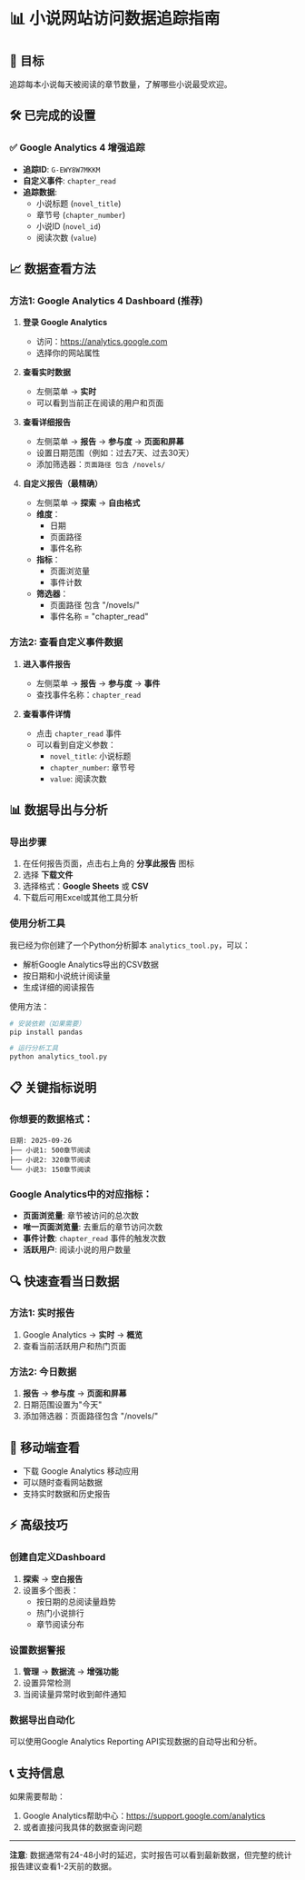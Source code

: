 # 📊 小说网站访问数据追踪指南

## 🎯 目标
追踪每本小说每天被阅读的章节数量，了解哪些小说最受欢迎。

## 🛠 已完成的设置

### ✅ Google Analytics 4 增强追踪
- **追踪ID**: `G-EWY8W7MKKM` 
- **自定义事件**: `chapter_read`
- **追踪数据**:
  - 小说标题 (`novel_title`)
  - 章节号 (`chapter_number`) 
  - 小说ID (`novel_id`)
  - 阅读次数 (`value`)

## 📈 数据查看方法

### 方法1: Google Analytics 4 Dashboard (推荐)

1. **登录 Google Analytics**
   - 访问：https://analytics.google.com
   - 选择你的网站属性

2. **查看实时数据**
   - 左侧菜单 → **实时**
   - 可以看到当前正在阅读的用户和页面

3. **查看详细报告**
   - 左侧菜单 → **报告** → **参与度** → **页面和屏幕**
   - 设置日期范围（例如：过去7天、过去30天）
   - 添加筛选器：`页面路径 包含 /novels/`

4. **自定义报告（最精确）**
   - 左侧菜单 → **探索** → **自由格式**
   - **维度**：
     - 日期
     - 页面路径
     - 事件名称
   - **指标**：
     - 页面浏览量
     - 事件计数
   - **筛选器**：
     - 页面路径 包含 "/novels/"
     - 事件名称 = "chapter_read"

### 方法2: 查看自定义事件数据

1. **进入事件报告**
   - 左侧菜单 → **报告** → **参与度** → **事件**
   - 查找事件名称：`chapter_read`

2. **查看事件详情**
   - 点击 `chapter_read` 事件
   - 可以看到自定义参数：
     - `novel_title`: 小说标题
     - `chapter_number`: 章节号
     - `value`: 阅读次数

## 📊 数据导出与分析

### 导出步骤
1. 在任何报告页面，点击右上角的 **分享此报告** 图标
2. 选择 **下载文件**
3. 选择格式：**Google Sheets** 或 **CSV**
4. 下载后可用Excel或其他工具分析

### 使用分析工具
我已经为你创建了一个Python分析脚本 `analytics_tool.py`，可以：
- 解析Google Analytics导出的CSV数据
- 按日期和小说统计阅读量
- 生成详细的阅读报告

使用方法：
```bash
# 安装依赖（如果需要）
pip install pandas

# 运行分析工具
python analytics_tool.py
```

## 📋 关键指标说明

### 你想要的数据格式：
```
日期: 2025-09-26
├── 小说1: 500章节阅读
├── 小说2: 320章节阅读  
└── 小说3: 150章节阅读
```

### Google Analytics中的对应指标：
- **页面浏览量**: 章节被访问的总次数
- **唯一页面浏览量**: 去重后的章节访问次数
- **事件计数**: `chapter_read` 事件的触发次数
- **活跃用户**: 阅读小说的用户数量

## 🔍 快速查看当日数据

### 方法1: 实时报告
1. Google Analytics → **实时** → **概览**
2. 查看当前活跃用户和热门页面

### 方法2: 今日数据
1. **报告** → **参与度** → **页面和屏幕**
2. 日期范围设置为"今天"
3. 添加筛选器：页面路径包含 "/novels/"

## 📱 移动端查看
- 下载 Google Analytics 移动应用
- 可以随时查看网站数据
- 支持实时数据和历史报告

## ⚡ 高级技巧

### 创建自定义Dashboard
1. **探索** → **空白报告**
2. 设置多个图表：
   - 按日期的总阅读量趋势
   - 热门小说排行
   - 章节阅读分布

### 设置数据警报
1. **管理** → **数据流** → **增强功能**
2. 设置异常检测
3. 当阅读量异常时收到邮件通知

### 数据导出自动化
可以使用Google Analytics Reporting API实现数据的自动导出和分析。

## 📞 支持信息

如果需要帮助：
1. Google Analytics帮助中心：https://support.google.com/analytics
2. 或者直接问我具体的数据查询问题

---

**注意**: 数据通常有24-48小时的延迟，实时报告可以看到最新数据，但完整的统计报告建议查看1-2天前的数据。